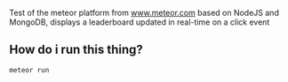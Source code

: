Test of the meteor platform from www.meteor.com based on NodeJS and MongoDB,
displays a leaderboard updated in real-time on a click event

## How do i run this thing?

``` meteor run ```
